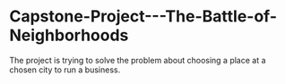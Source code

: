 # Capstone-Project---The-Battle-of-Neighborhoods
The project is trying to solve the problem about choosing a place at a chosen city to run a business.
